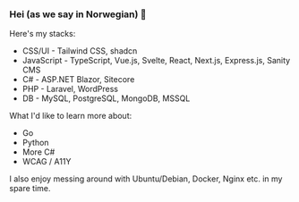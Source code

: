 ### Hei (as we say in Norwegian) 👋

Here's my stacks:
- CSS/UI - Tailwind CSS, shadcn
- JavaScript - TypeScript, Vue.js, Svelte, React, Next.js, Express.js, Sanity CMS
- C# - ASP.NET Blazor, Sitecore
- PHP - Laravel, WordPress
- DB - MySQL, PostgreSQL, MongoDB, MSSQL

What I'd like to learn more about:
- Go
- Python
- More C#
- WCAG / A11Y

I also enjoy messing around with Ubuntu/Debian, Docker, Nginx etc. in my spare time.

<!--
**deviationist/deviationist** is a ✨ _special_ ✨ repository because its `README.md` (this file) appears on your GitHub profile.

Here are some ideas to get you started:

- 🔭 I’m currently working on ...
- 🌱 I’m currently learning ...
- 👯 I’m looking to collaborate on ...
- 🤔 I’m looking for help with ...
- 💬 Ask me about ...
- 📫 How to reach me: ...
- 😄 Pronouns: ...
- ⚡ Fun fact: ...
-->
